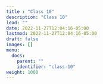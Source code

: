 ```yaml
---
title : "Class 10"
description: "Class 10"
lead: ""
date: 2022-11-27T12:04:16-05:00
lastmod: 2022-11-27T12:04:16-05:00
draft: false
images: []
menu:
  docs:
    parent: ""
    identifier: "class-10"
weight: 1000
---
```

